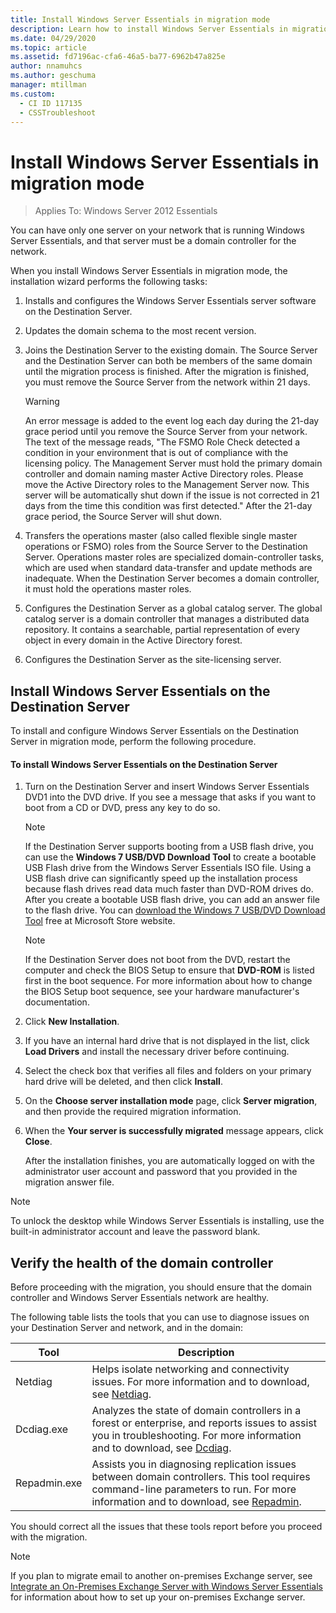 ```yaml
---
title: Install Windows Server Essentials in migration mode
description: Learn how to install Windows Server Essentials in migration mode.
ms.date: 04/29/2020
ms.topic: article
ms.assetid: fd7196ac-cfa6-46a5-ba77-6962b47a825e
author: nnamuhcs
ms.author: geschuma
manager: mtillman
ms.custom:
  - CI ID 117135
  - CSSTroubleshoot
---
```


# Install Windows Server Essentials in migration mode

> Applies To: Windows Server 2012 Essentials

You can have only one server on your network that is running  Windows Server Essentials, and that server must be a domain controller for the network.

 When you install  Windows Server Essentials in migration mode, the installation wizard performs the following tasks:

1.  Installs and configures the  Windows Server Essentials server software on the Destination Server.

2.  Updates the domain schema to the most recent version.

3.  Joins the Destination Server to the existing domain. The Source Server and the Destination Server can both be members of the same domain until the migration process is finished. After the migration is finished, you must remove the Source Server from the network within 21 days.

    > [!WARNING]
    >  An error message is added to the event log each day during the 21-day grace period until you remove the Source Server from your network. The text of the message reads, "The FSMO Role Check detected a condition in your environment that is out of compliance with the licensing policy. The Management Server must hold the primary domain controller and domain naming master Active Directory roles. Please move the Active Directory roles to the Management Server now. This server will be automatically shut down if the issue is not corrected in 21 days from the time this condition was first detected." After the 21-day grace period, the Source Server will shut down.

4.  Transfers the operations master (also called flexible single master operations or FSMO) roles from the Source Server to the Destination Server. Operations master roles are specialized domain-controller tasks, which are used when standard data-transfer and update methods are inadequate. When the Destination Server becomes a domain controller, it must hold the operations master roles.

5.  Configures the Destination Server as a global catalog server. The global catalog server is a domain controller that manages a distributed data repository. It contains a searchable, partial representation of every object in every domain in the Active Directory forest.

6.  Configures the Destination Server as the site-licensing server.

##  <a name="BKMK_Install"></a> Install Windows Server Essentials on the Destination Server
 To install and configure  Windows Server Essentials on the Destination Server in migration mode, perform the following procedure.

#### To install Windows Server Essentials on the Destination Server

1. Turn on the Destination Server and insert  Windows Server Essentials DVD1 into the DVD drive. If you see a message that asks if you want to boot from a CD or DVD, press any key to do so.

   > [!NOTE]
   >  If the Destination Server supports booting from a USB flash drive, you can use the **Windows 7 USB/DVD Download Tool** to create a bootable USB Flash drive from the  Windows Server Essentials ISO file. Using a USB flash drive can significantly speed up the installation process because flash drives read data much faster than DVD-ROM drives do. After you create a bootable USB flash drive, you can add an answer file to the flash drive. You can [download the Windows 7 USB/DVD Download Tool](https://go.microsoft.com/fwlink/p/?LinkId=248282) free at Microsoft Store website.

   > [!NOTE]
   >  If the Destination Server does not boot from the DVD, restart the computer and check the BIOS Setup to ensure that **DVD-ROM** is listed first in the boot sequence. For more information about how to change the BIOS Setup boot sequence, see your hardware manufacturer's documentation.

2. Click **New Installation**.

3. If you have an internal hard drive that is not displayed in the list, click **Load Drivers** and install the necessary driver before continuing.

4. Select the check box that verifies all files and folders on your primary hard drive will be deleted, and then click **Install**.

5. On the **Choose server installation mode** page, click **Server migration**, and then provide the required migration information.

6. When the **Your server is successfully migrated** message appears, click **Close**.

   After the installation finishes, you are automatically logged on with the administrator user account and password that you provided in the migration answer file.

> [!NOTE]
>  To unlock the desktop while  Windows Server Essentials is installing, use the built-in administrator account and leave the password blank.

##  <a name="BKMK_VerifyTheHealthOfDC"></a> Verify the health of the domain controller
 Before proceeding with the migration, you should ensure that the domain controller and  Windows Server Essentials network are healthy.

 The following table lists the tools that you can use to diagnose issues on your Destination Server and network, and in the domain:

|Tool|Description|
|----------|-----------------|
|Netdiag|Helps isolate networking and connectivity issues. For more information and to download, see [Netdiag](/previous-versions/windows/it-pro/windows-server-2008-R2-and-2008/cc731434(v=ws.10)).|
|Dcdiag.exe|Analyzes the state of domain controllers in a forest or enterprise, and reports issues to assist you in troubleshooting. For more information and to download, see [Dcdiag](/previous-versions/windows/it-pro/windows-server-2008-R2-and-2008/cc731968(v=ws.10)).|
|Repadmin.exe|Assists you in diagnosing replication issues between domain controllers. This tool requires command-line parameters to run. For more information and to download, see [Repadmin](/previous-versions/windows/it-pro/windows-server-2008-R2-and-2008/cc770963(v=ws.10)).|

 You should correct all the issues that these tools report before you proceed with the migration.

> [!NOTE]
>  If you plan to migrate email to another on-premises Exchange server, see [Integrate an On-Premises Exchange Server with Windows Server Essentials](../manage/Integrate-an-On-Premises-Exchange-Server-with-Windows-Server-Essentials.md) for information about how to set up your on-premises Exchange server.